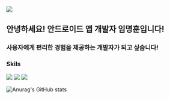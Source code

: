 <img src="https://capsule-render.vercel.app/api?type=soft&color=auto&height=300&section=header&text=capsule%20render&fontSize=90" />

## 안녕하세요! 안드로이드 앱 개발자 임명훈입니다!
### 사용자에게 편리한 경험을 제공하는 개발자가 되고 싶습니다!

### Skils
<img src="https://img.shields.io/badge/Android-3DDC84?style=flat-square&logo=Android&logoColor=white"/> <img src="https://img.shields.io/badge/Kotlin-7F52FF?style=flat-square&logo=Kotlin&logoColor=white"/> <img src="https://img.shields.io/badge/Jira-0052CC?style=flat-square&logo=Jira&logoColor=Black"/>

![Anurag's GitHub stats](https://github-readme-stats.vercel.app/api?username=dla3946gns&theme=shades-of-purple&show_icons=true)
